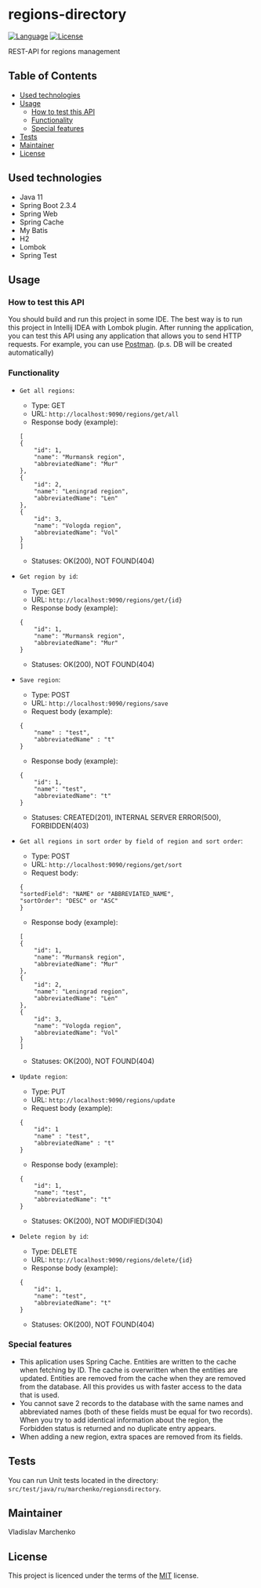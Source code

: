 # regions-directory
[![Language](http://img.shields.io/badge/language-java-brightgreen.svg)](https://www.java.com/)
[![License](http://img.shields.io/badge/license-MIT-blue.svg)](https://github.com/samtools/PolinaBevad/bio_relatives)

REST-API for regions management

## Table of Contents
-   [Used technologies](#used-technologies)
-   [Usage](#usage)
    -   [How to test this API](#how-to-test-this-api)
    -   [Functionality](#functionality)
    -   [Special features](#special-features)
-   [Tests](#tests)
-   [Maintainer](#maintainer)
-   [License](#license)

## Used technologies
-   Java 11
-   Spring Boot 2.3.4
-   Spring Web
-   Spring Cache
-   My Batis
-   H2
-   Lombok
-   Spring Test

## Usage
### How to test this API
You should build and run this project in some IDE. The best way is to run this project in Intellij IDEA with Lombok plugin. 
After running the application, you can test this API using any application that allows you to send HTTP requests. For example, you can use [Postman](https://www.postman.com/downloads/).
(p.s. DB will be created automatically)
### Functionality
-   `Get all regions`: 
    -   Type: GET
    -   URL: `http://localhost:9090/regions/get/all`
    -   Response body (example):
    ```
    [
    {
        "id": 1,
        "name": "Murmansk region",
        "abbreviatedName": "Mur"
    },
    {
        "id": 2,
        "name": "Leningrad region",
        "abbreviatedName": "Len"
    },
    {
        "id": 3,
        "name": "Vologda region",
        "abbreviatedName": "Vol"
    }
    ]
    ```
    -   Statuses: OK(200), NOT FOUND(404)
-   `Get region by id`: 
    -   Type: GET
    -   URL: `http://localhost:9090/regions/get/{id}`
    -   Response body (example):
    ```
    {
        "id": 1,
        "name": "Murmansk region",
        "abbreviatedName": "Mur"
    }
    ```
    -   Statuses: OK(200), NOT FOUND(404)
-   `Save region`:
    -   Type: POST
    -   URL: `http://localhost:9090/regions/save`
    -   Request body (example):
    ```
    {
        "name" : "test",
        "abbreviatedName" : "t"
    }
    ```
    -   Response body (example):
    ```
    {
        "id": 1,
        "name": "test",
        "abbreviatedName": "t"
    }
    ```
    -   Statuses: CREATED(201), INTERNAL SERVER ERROR(500), FORBIDDEN(403)
-   `Get all regions in sort order by field of region and sort order`:
    -   Type: POST
    -   URL: `http://localhost:9090/regions/get/sort`
    -   Request body:
    ```
    {
    "sortedField": "NAME" or "ABBREVIATED_NAME",
    "sortOrder": "DESC" or "ASC"
    }
    ```
    -   Response body (example):
    ```
    [
    {
        "id": 1,
        "name": "Murmansk region",
        "abbreviatedName": "Mur"
    },
    {
        "id": 2,
        "name": "Leningrad region",
        "abbreviatedName": "Len"
    },
    {
        "id": 3,
        "name": "Vologda region",
        "abbreviatedName": "Vol"
    }
    ]
    ```
    -   Statuses: OK(200), NOT FOUND(404)
    
-   `Update region`: 
    -   Type: PUT
    -   URL: `http://localhost:9090/regions/update`
    -   Request body (example):
    ```
    {
        "id": 1
        "name" : "test",
        "abbreviatedName" : "t"
    }
    ```
    -   Response body (example):
    ```
    {
        "id": 1,
        "name": "test",
        "abbreviatedName": "t"
    }
    ```
    -   Statuses: OK(200), NOT MODIFIED(304)

-   `Delete region by id`: 
    -   Type: DELETE
    -   URL: `http://localhost:9090/regions/delete/{id}`
    -   Response body (example):
    ```
    {
        "id": 1,
        "name": "test",
        "abbreviatedName": "t"
    }
    ```
    -   Statuses: OK(200), NOT FOUND(404)
    
### Special features
-   This aplication uses Spring Cache. Entities are written to the cache when fetching by ID. The cache is overwritten when the entities are updated. Entities are removed from the cache when they are removed from the database. All this provides us with faster access to the data that is used.
-   You cannot save 2 records to the database with the same names and abbreviated names (both of these fields must be equal for two records). When you try to add identical information about the region, the Forbidden status is returned and no duplicate entry appears.
-   When adding a new region, extra spaces are removed from its fields.

## Tests
You can run Unit tests located in the directory: `src/test/java/ru/marchenko/regionsdirectory`.

## Maintainer
Vladislav Marchenko

## License
This project is licenced under the terms of the [MIT](LICENSE) license.
